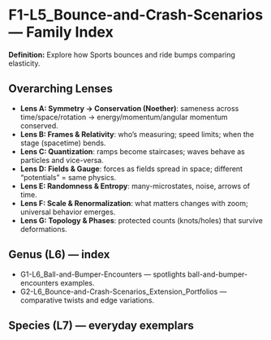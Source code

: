 # F1-L5_Bounce-and-Crash-Scenarios — Family Index
**Definition:** Explore how Sports bounces and ride bumps comparing elasticity.

## Overarching Lenses

- **Lens A: Symmetry -> Conservation (Noether)**: sameness across time/space/rotation → energy/momentum/angular momentum conserved.
- **Lens B: Frames & Relativity**: who’s measuring; speed limits; when the stage (spacetime) bends.
- **Lens C: Quantization**: ramps become staircases; waves behave as particles and vice-versa.
- **Lens D: Fields & Gauge**: forces as fields spread in space; different “potentials” = same physics.
- **Lens E: Randomness & Entropy**: many-microstates, noise, arrows of time.
- **Lens F: Scale & Renormalization**: what matters changes with zoom; universal behavior emerges.
- **Lens G: Topology & Phases**: protected counts (knots/holes) that survive deformations.

## Genus (L6) — index
- G1-L6_Ball-and-Bumper-Encounters — spotlights ball-and-bumper-encounters examples.
- G2-L6_Bounce-and-Crash-Scenarios_Extension_Portfolios — comparative twists and edge variations.

## Species (L7) — everyday exemplars
